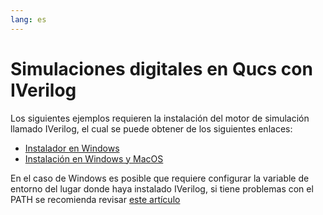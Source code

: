 ```yaml
---
lang: es
---
```


# Simulaciones digitales en Qucs con IVerilog

Los siguientes ejemplos requieren la instalación del motor de simulación llamado IVerilog,
el cual se puede obtener de los siguientes enlaces:

* [Instalador en Windows](https://bleyer.org/icarus/)
* [Instalación en Windows y MacOS](https://steveicarus.github.io/iverilog/usage/installation.html)

En el caso de Windows es posible que requiere configurar la variable de entorno del lugar donde
haya instalado IVerilog, si tiene problemas con el PATH se recomienda revisar [este artículo](https://www.architectryan.com/2018/03/17/add-to-the-path-on-windows-10/)


